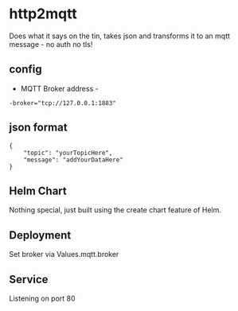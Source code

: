 # http2mqtt

Does what it says on the tin, takes json and transforms it to an mqtt message - no auth no tls!

config
-----
- MQTT Broker address -
```
-broker="tcp://127.0.0.1:1883"
```


json format
-----
```
{
	"topic": "yourTopicHere",
	"message": "addYourDataHere"
}
```

Helm Chart
-----
Nothing special, just built using the create chart feature of Helm.

Deployment
-----
Set broker via Values.mqtt.broker

Service
-----
Listening on port 80
